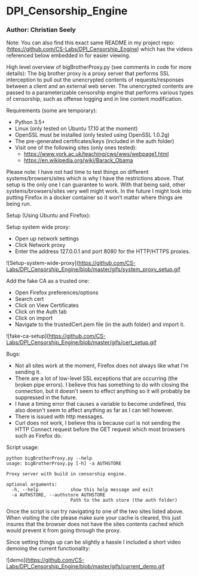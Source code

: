 # DPI_Censorship_Engine

### Author: Christian Seely

Note: You can also find this exact same README in my project repo: (https://github.com/CS-Labs/DPI_Censorship_Engine) which has the videos referenced below embedded in for easier viewing. 

High level overview of bigBrotherProxy.py (see comments in code for more details):
The big brother proxy is a proxy server that performs SSL interception to pull out the unencrypted contents of requests/responses between a client and an external web server. The unencrypted contents are passed to a parameterizable censorship engine that performs various types of censorship, such as offense logging and in line content modification. 

Requirements (some are temporary):
* Python 3.5+
* Linux (only tested on Ubuntu 17.10 at the moment) 
* OpenSSL must be installed (only tested using OpenSSL 1.0.2g)
* The pre-generated certificates/keys (included in the auth folder)
* Visit one of the following sites (only ones tested):
  * https://www.york.ac.uk/teaching/cws/wws/webpage1.html
  * https://en.wikipedia.org/wiki/Barack_Obama

Please note: 
I have not had time to test things on different systems/browsers/sites which is why I have the restrictions above. That setup is the only one I can guarantee to work. 
With that being said, other systems/browsers/sites very well might work. In the future I might look into putting Firefox in a docker container so it won’t matter where things are being run. 

Setup (Using Ubuntu and Firefox):

Setup system wide proxy:
* Open up network settings
* Click Network proxy
* Enter the address 127.0.0.1 and port 8080 for the HTTP/HTTPS proxies. 

![Setup-system-wide-proxy](https://github.com/CS-Labs/DPI_Censorship_Engine/blob/master/gifs/system_proxy_setup.gif

Add the fake CA as a trusted one:
* Open Firefox preferences/options
* Search cert
* Click on View Certificates
* Click on the Auth tab
* Click on import
* Navigate to the trustedCert.pem file (in the auth folder) and import it.

![fake-ca-setup](https://github.com/CS-Labs/DPI_Censorship_Engine/blob/master/gifs/cert_setup.gif

Bugs:
* Not all sites work at the moment, Firefox does not always like what I'm sending it. 
* There are a lot of low-level SSL exceptions that are occurring (the broken pipe errors). I believe this has something to do with closing the connection, but it doesn't seem to effect anything so it will probably be suppressed in the future. 
* I have a timing error that causes a variable to become undefined, this also doesn't seem to affect anything as far as I can tell however.
* There is issued with http messages.
* Curl does not work, I believe this is because curl is not sending the HTTP Connect request before the GET request which most browsers such as Firefox do. 

Script usage:
```
python bigBrotherProxy.py --help  
usage: bigBrotherProxy.py [-h] -a AUTHSTORE  

Proxy server with build in censorship engine.

optional arguments:
  -h, --help            show this help message and exit  
  -a AUTHSTORE, --authstore AUTHSTORE  
                        Path to the auth store (the auth folder)  
```

Once the script is run try navigating to one of the two sites listed above. When visiting the cite please make sure your cache is cleared, this just insures that the browser does not have the sites contents cached which would prevent it from going through the proxy. 


Since setting things up can be slightly a hassle I included a short video demoing the current functionality:

![demo](https://github.com/CS-Labs/DPI_Censorship_Engine/blob/master/gifs/current_demo.gif